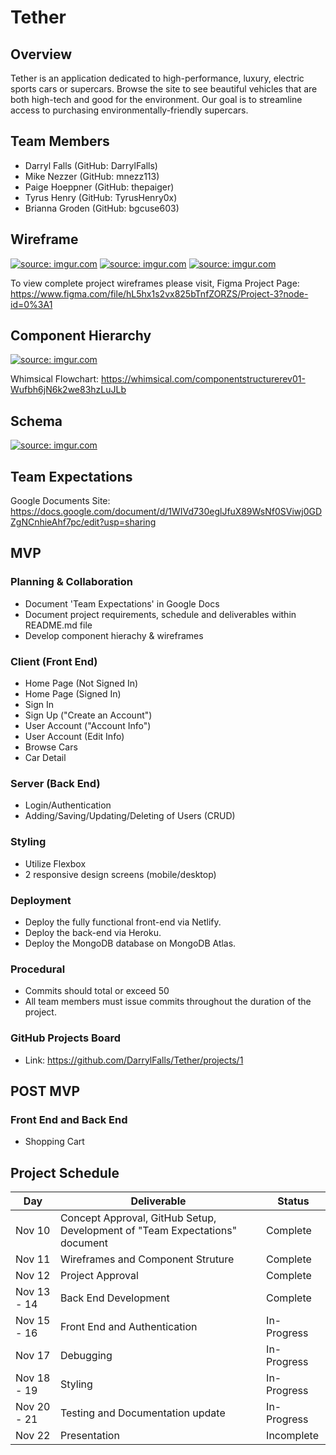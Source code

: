# Tether

## Overview

Tether is an application dedicated to high-performance, luxury, electric sports cars or supercars. Browse the site to see beautiful vehicles that are both high-tech and good for the environment. Our goal is to streamline access to purchasing environmentally-friendly supercars.

## Team Members

- Darryl Falls (GitHub: DarrylFalls)
- Mike Nezzer (GitHub: mnezz113)
- Paige Hoeppner (GitHub: thepaiger)
- Tyrus Henry (GitHub: TyrusHenry0x)
- Brianna Groden (GitHub: bgcuse603)

## Wireframe

<a href="https://imgur.com/Hr9zLit"><img src="https://i.imgur.com/Hr9zLit.jpg" title="source: imgur.com" /></a>
<a href="https://imgur.com/yhnwyPy"><img src="https://i.imgur.com/yhnwyPy.jpg" title="source: imgur.com" /></a>
<a href="https://imgur.com/5xK8WIv"><img src="https://i.imgur.com/5xK8WIv.jpg" title="source: imgur.com" /></a>

To view complete project wireframes please visit,
Figma Project Page: https://www.figma.com/file/hL5hx1s2vx825bTnfZORZS/Project-3?node-id=0%3A1

## Component Hierarchy

<a href="https://imgur.com/i0yNcmZ"><img src="https://i.imgur.com/i0yNcmZ.jpg" title="source: imgur.com" /></a>

Whimsical Flowchart: https://whimsical.com/componentstructurerev01-Wufbh6jN6k2we83hzLuJLb

## Schema

<a href="https://imgur.com/gd38Vdt"><img src="https://i.imgur.com/gd38Vdt.jpg" title="source: imgur.com" /></a>

## Team Expectations

Google Documents Site: https://docs.google.com/document/d/1WIVd730eglJfuX89WsNf0SViwj0GDZgNCnhieAhf7pc/edit?usp=sharing

## MVP

### Planning & Collaboration

- Document 'Team Expectations' in Google Docs
- Document project requirements, schedule and deliverables within README.md file
- Develop component hierachy & wireframes

### Client (Front End)

- Home Page (Not Signed In)
- Home Page (Signed In)
- Sign In
- Sign Up ("Create an Account")
- User Account ("Account Info")
- User Account (Edit Info)
- Browse Cars
- Car Detail

### Server (Back End)

- Login/Authentication
- Adding/Saving/Updating/Deleting of Users (CRUD)

### Styling

- Utilize Flexbox
- 2 responsive design screens (mobile/desktop)

### Deployment

- Deploy the fully functional front-end via Netlify.
- Deploy the back-end via Heroku.
- Deploy the MongoDB database on MongoDB Atlas.

### Procedural

- Commits should total or exceed 50
- All team members must issue commits throughout the duration of the project.

### GitHub Projects Board

- Link: https://github.com/DarrylFalls/Tether/projects/1

## POST MVP

### Front End and Back End

- Shopping Cart

## Project Schedule

| Day         | Deliverable                                                                 | Status      |
| ----------- | --------------------------------------------------------------------------- | ----------- |
| Nov 10      | Concept Approval, GitHub Setup, Development of "Team Expectations" document | Complete    |
| Nov 11      | Wireframes and Component Struture                                           | Complete    |
| Nov 12      | Project Approval                                                            | Complete    |
| Nov 13 - 14 | Back End Development                                                        | Complete    |
| Nov 15 - 16 | Front End and Authentication                                                | In-Progress |
| Nov 17      | Debugging                                                                   | In-Progress |
| Nov 18 - 19 | Styling                                                                     | In-Progress |
| Nov 20 - 21 | Testing and Documentation update                                            | In-Progress |
| Nov 22      | Presentation                                                                | Incomplete  |
